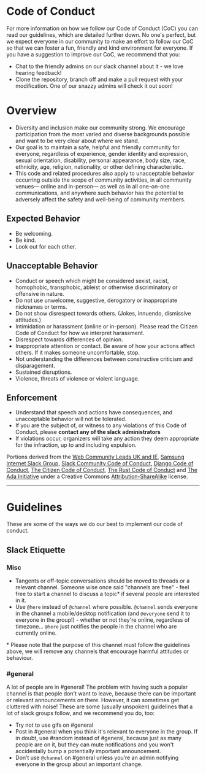 # Code of Conduct

For more information on how we follow our Code of Conduct (CoC) you can read our guidelines, which are detailed further down. No one's perfect, but we expect everyone in our community to make an effort to follow our CoC so that we can foster a fun, friendly and kind environment for everyone. If you have a suggestion to improve our CoC, we recommend that you:

* Chat to the friendly admins on our slack channel about it - we love hearing feedback!
* Clone the repository, branch off and make a pull request with your modification. One of our snazzy admins will check it out soon!

# Overview
* Diversity and inclusion make our community strong. We encourage participation from the most varied and diverse backgrounds possible and want to be very clear about where we stand.
* Our goal is to maintain a safe, helpful and friendly community for everyone, regardless of experience, gender identity and expression, sexual orientation, disability, personal appearance, body size, race, ethnicity, age, religion, nationality, or other defining characteristic.
* This code and related procedures also apply to unacceptable behavior occurring outside the scope of community activities, in all community venues— online and in-person— as well as in all one-on-one communications, and anywhere such behavior has the potential to adversely affect the safety and well-being of community members.

## Expected Behavior
* Be welcoming.
* Be kind.
* Look out for each other.

## Unacceptable Behavior
* Conduct or speech which might be considered sexist, racist, homophobic, transphobic, ableist or otherwise discriminatory or offensive in nature.
* Do not use unwelcome, suggestive, derogatory or inappropriate nicknames or terms.
* Do not show disrespect towards others. (Jokes, innuendo, dismissive attitudes.)
* Intimidation or harassment (online or in-person). Please read the Citizen Code of Conduct for how we interpret harassment.
* Disrespect towards differences of opinion.
* Inappropriate attention or contact. Be aware of how your actions affect others. If it makes someone uncomfortable, stop.
* Not understanding the differences between constructive criticism and disparagement.
* Sustained disruptions.
* Violence, threats of violence or violent language.

## Enforcement
* Understand that speech and actions have consequences, and unacceptable behavior will not be tolerated.
* If you are the subject of, or witness to any violations of this Code of Conduct, please **contact any of the slack administrators**
* If violations occur, organizers will take any action they deem appropriate for the infraction, up to and including expulsion.

Portions derived from the [Web Community Leads UK and IE](https://webcommunityukie.github.io/), [Samsung Internet Slack Group](https://samsunginter.net/coc), [Slack Community Code of Conduct](https://api.slack.com/docs/community-code-of-conduct), [Django Code of Conduct](https://www.djangoproject.com/conduct/), [The Citizen Code of Conduct](http://citizencodeofconduct.org/), [The Rust Code of Conduct](https://www.rust-lang.org/en-US/conduct.html) and [The Ada Initiative](https://adainitiative.org/2014/02/18/howto-design-a-code-of-conduct-for-your-community/) under a Creative Commons [Attribution-ShareAlike](https://creativecommons.org/licenses/by-sa/3.0/) license.

---

# Guidelines
These are some of the ways we do our best to implement our code of conduct.

## Slack Etiquette

### Misc

* Tangents or off-topic conversations should be moved to threads or a relevant channel. Someone wise once said "channels are free" - feel free to start a channel to discuss a topic* if several people are interested in it.
* Use `@here` instead of `@channel` where possible. `@channel` sends everyone in the channel a mobile/desktop notification (and `@everyone` send it to everyone in the group!) - whether or not they're online, regardless of timezone... `@here` just notifies the people in the channel who are currently online.

\* Please note that the purpose of this channel must follow the guidelines above, we will remove any channels that encourage harmful attitudes or behaviour.

### #general

A lot of people are in #general! The problem with having such a popular channel is that people don't want to leave, because there can be important or relevant announcements on there. However, it can sometimes get cluttered with noise! These are some (usually unspoken) guidelines that a lot of slack groups follow, and we recommend you do, too:

* Try not to use gifs on #general
* Post in #general when you think it's relevant to everyone in the group. If in doubt, use #random instead of #general, because just as many people are on it, but they can mute notifications and you won't accidentally bump a potentially important announcement.
* Don’t use `@channel` on #general unless you’re an admin notifying everyone in the group about an important change.
